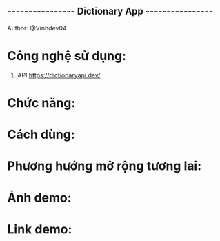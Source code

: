 ## ---------------- Dictionary App ----------------

Author: @Vinhdev04

# Công nghệ sử dụng:

1. API https://dictionaryapi.dev/

# Chức năng:

# Cách dùng:

# Phương hướng mở rộng tương lai:

# Ảnh demo:

# Link demo:
